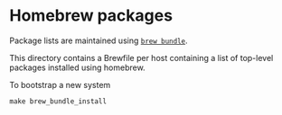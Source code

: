 # Homebrew packages

Package lists are maintained using [`brew bundle`].

This directory contains a Brewfile per host containing a list of top-level
packages installed using homebrew.

To bootstrap a new system

```shell
make brew_bundle_install
```

[`brew bundle`]: https://github.com/Homebrew/homebrew-bundle
